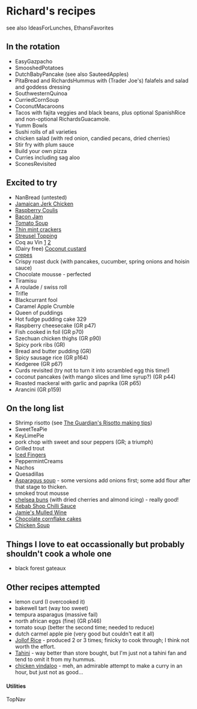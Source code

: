 # Richard's recipes

see also IdeasForLunches, EthansFavorites

## In the rotation

- EasyGazpacho
- SmooshedPotatoes
- DutchBabyPancake (see also SauteedApples)
- PitaBread and RichardsHummus with (Trader Joe's) falafels and salad and goddess dressing
- SouthwesternQuinoa
- CurriedCornSoup
- CoconutMacaroons
- Tacos with fajita veggies and black beans, plus optional SpanishRice and non-optional RichardsGuacamole.
- Yumm Bowls
- Sushi rolls of all varieties
- chicken salad (with red onion, candied pecans, dried cherries)
- Stir fry with plum sauce
- Build your own pizza
- Curries including sag aloo
- SconesRevisited

## Excited to try

- NanBread (untested)
- [Jamaican Jerk Chicken](https://catsue.wordpress.com/2010/10/14/jamaican-jerk-chicken-and-coconut-rice-and-beans/)
- [Raspberry Coulis](http://www.food.com/recipe/raspberry-coulis-59967)
- [Bacon Jam](https://www.theendlessmeal.com/the-best-bacon-jam/)
- [Tomato Soup](https://www.finecooking.com/recipe/classic-tomato-soup)
- [Thin mint crackers](https://www.allrecipes.com/recipe/10112/thin-mint-crackers/)
- [Streusel Topping](https://www.geniuskitchen.com/recipe/streusel-topping-127724)
- Coq au Vin [1](https://www.cooksillustrated.com/recipes/564-coq-au-vin?incode=MCSCD00L0&ref=new_search_experience_4) [2](https://www.cooksillustrated.com/recipes/3189-modern-coq-au-vin?incode=MCSCD00L0&ref=new_search_experience_1)
- (Dairy free) [Coconut custard](https://www.whattheforkfoodblog.com/2016/06/13/dairy-free-coconut-custard/)
- [crepes](https://www.iheartnaptime.net/perfect-crepe-recipe/)
- Crispy roast duck (with pancakes, cucumber, spring onions and hoisin sauce)
- Chocolate mousse - perfected
- Tiramisu
- A roulade / swiss roll
- Trifle
- Blackcurrant fool
- Caramel Apple Crumble
- Queen of puddings
- Hot fudge pudding cake 329
- Raspberry cheesecake (GR p47)
- Fish cooked in foil (GR p70)
- Szechuan chicken thighs (GR p90)
- Spicy pork ribs (GR)
- Bread and butter pudding (GR)
- Spicy sausage rice (GR p164)
- Kedgeree (GR p67)
- Curds revisited (try not to turn it into scrambled egg this time!)
- coconut pancakes (with mango slices and lime syrup?) (GR p44)
- Roasted mackeral with garlic and paprika (GR p65)
- Arancini (GR p159)

## On the long list

- Shrimp risotto (see [The Guardian's Risotto making tips](https://www.theguardian.com/lifeandstyle/wordofmouth/2010/may/06/how-to-make-perfect-risotto))
- SweetTeaPie
- KeyLimePie
- pork chop with sweet and sour peppers (GR; a triumph)
- Grilled trout
- [Iced Fingers](https://www.bbc.com/food/recipes/iced_fingers_34133)
- PeppermintCreams
- Nachos
- Quesadillas
- [Asparagus soup](https://www.delish.com/cooking/recipe-ideas/recipes/a58699/cream-of-asparagus-soup-recipe/) - some versions add onions first; some add flour after that stage to thicken.
- smoked trout mousse
- [chelsea buns](https://www.bbc.com/food/recipes/chelsea_buns_01576) (with dried cherries and almond icing) - really good!
- [Kebab Shop Chilli Sauce](http://www.curryfrenzy.com/curry/html/kebab-shop-chilli-sauce.html)
- [Jamie's Mulled Wine](http://www.jamieoliver.com/recipes/recipe/jamie-s-mulled-wine/)
- [Chocolate cornflake cakes](http://www.netmums.com/recipes/chocolate-cornflake-cakes)
- [Chicken Soup](https://www.food.com/recipe/cream-of-chicken-soup-82588)

## Things I love to eat occassionally but probably shouldn't cook a whole one
- black forest gateaux


## Other recipes attempted

- lemon curd (I overcooked it)
- bakewell tart (way too sweet)
- tempura asparagus (massive fail)
- north african eggs (fine) (GR p146)
- tomato soup (better the second time; needed to reduce)
- dutch carmel apple pie (very good but couldn't eat it all)
- [Jollof Rice](https://tasty.co/recipe/ghanaian-jollof-rice-as-made-by-tei-hammond) - produced 2 or 3 times; finicky to cook through; I think not worth the effort.
- [Tahini](https://www.inspiredtaste.net/26901/easy-tahini-recipe/) - way better than store bought, but I'm just not a tahini fan and tend to omit it from my hummus.
- [chicken vindaloo](https://www.food.com/recipe/chicken-vindaloo-177572) - meh, an admirable attempt to make a curry in an hour, but just not as good...

#### Utilities

TopNav



